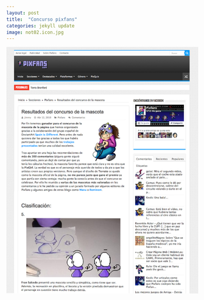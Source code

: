 ```yaml
---
layout: post
title:  "Concurso pixfans"
categories: jekyll update
image: not02.icon.jpg
---
```


![imagen](/img/not02.jpg)


